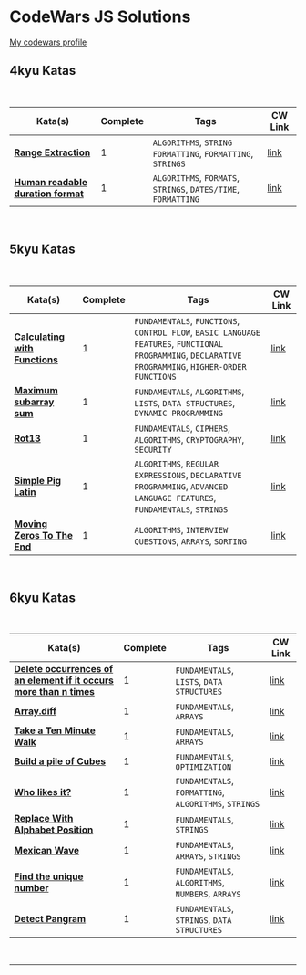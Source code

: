 # CodeWars JS Solutions

[My codewars profile](https://www.codewars.com/users/slhr174)


## 4kyu Katas

<br>

| Kata(s) | Complete | Tags | CW Link |
|--|--|--|--|
| [**Range Extraction**](4kyu/Range_Extraction.md)  | 1 | `ALGORITHMS`, `STRING FORMATTING`, `FORMATTING`, `STRINGS` | [link](https://www.codewars.com/kata/51ba717bb08c1cd60f00002f) |
| [**Human readable duration format**](4kyu/Human_readable_duration_format.md)  | 1 | `ALGORITHMS`, `FORMATS`, `STRINGS`, `DATES/TIME`, `FORMATTING` | [link](https://www.codewars.com/kata/52742f58faf5485cae000b9a) |


<br>

## 5kyu Katas

<br>

| Kata(s) | Complete | Tags | CW Link |
|--|--|--|--|
| [**Calculating with Functions**](5kyu/Calculating_with_Functions.md)  | 1 | `FUNDAMENTALS`, `FUNCTIONS`, `CONTROL FLOW`, `BASIC LANGUAGE FEATURES`, `FUNCTIONAL PROGRAMMING`, `DECLARATIVE PROGRAMMING`, `HIGHER-ORDER FUNCTIONS` | [link](https://www.codewars.com/kata/525f3eda17c7cd9f9e000b39) |
| [**Maximum subarray sum**](5kyu/Maximum_subarray_sum.md)  | 1 | `FUNDAMENTALS`, `ALGORITHMS`, `LISTS`, `DATA STRUCTURES`, `DYNAMIC PROGRAMMING` | [link](https://www.codewars.com/kata/54521e9ec8e60bc4de000d6c) |
| [**Rot13**](5kyu/Rot13.md)  | 1 | `FUNDAMENTALS`, `CIPHERS`, `ALGORITHMS`, `CRYPTOGRAPHY`, `SECURITY` | [link](https://www.codewars.com/kata/530e15517bc88ac656000716) |
| [**Simple Pig Latin**](5kyu/Simple_Pig_Latin.md)  | 1 | `ALGORITHMS`, `REGULAR EXPRESSIONS`, `DECLARATIVE PROGRAMMING`, `ADVANCED LANGUAGE FEATURES`, `FUNDAMENTALS`, `STRINGS` | [link](https://www.codewars.com/kata/520b9d2ad5c005041100000f) |
| [**Moving Zeros To The End**](5kyu/Moving_Zeros_To_The_End.md)  | 1 | `ALGORITHMS`, `INTERVIEW QUESTIONS`, `ARRAYS`, `SORTING` | [link](https://www.codewars.com/kata/52597aa56021e91c93000cb0) |

<br>

## 6kyu Katas

<br>

| Kata(s) | Complete | Tags | CW Link |
|--|--|--|--|
| [**Delete occurrences of an element if it occurs more than n times**](6kyu/Delete_occurrences_of_an_element_if_it_occurs_more_than_n_times.md)  | 1 | `FUNDAMENTALS`, `LISTS`, `DATA STRUCTURES` | [link](https://www.codewars.com/kata/554ca54ffa7d91b236000023) |
| [**Array.diff**](6kyu/Array.diff.md)  | 1 | `FUNDAMENTALS`, `ARRAYS` | [link](https://www.codewars.com/kata/523f5d21c841566fde000009) |
| [**Take a Ten Minute Walk**](6kyu/Take_a_Ten_Minute_Walk.md)  | 1 | `FUNDAMENTALS`, `ARRAYS` | [link](https://www.codewars.com/kata/54da539698b8a2ad76000228) |
| [**Build a pile of Cubes**](6kyu/Build_a_pile_of_Cubes.md)  | 1 | `FUNDAMENTALS`, `OPTIMIZATION` | [link](https://www.codewars.com/kata/5592e3bd57b64d00f3000047) |
| [**Who likes it?**](6kyu/Who_likes_it.md)  | 1 | `FUNDAMENTALS`, `FORMATTING`, `ALGORITHMS`, `STRINGS` | [link](https://www.codewars.com/kata/5266876b8f4bf2da9b000362) |
| [**Replace With Alphabet Position**](6kyu/Replace_With_Alphabet_Position.md)  | 1 | `FUNDAMENTALS`, `STRINGS` | [link](https://www.codewars.com/kata/546f922b54af40e1e90001da) |
| [**Mexican Wave**](6kyu/Mexican_Wave.md)  | 1 | `FUNDAMENTALS`, `ARRAYS`, `STRINGS` | [link](https://www.codewars.com/kata/58f5c63f1e26ecda7e000029) |
| [**Find the unique number**](6kyu/Find_the_unique_number.md)  | 1 | `FUNDAMENTALS`, `ALGORITHMS`, `NUMBERS`, `ARRAYS` | [link](https://www.codewars.com/kata/585d7d5adb20cf33cb000235) |
| [**Detect Pangram**](6kyu/Detect_Pangram.md)  | 1 | `FUNDAMENTALS`, `STRINGS`, `DATA STRUCTURES` | [link](https://www.codewars.com/kata/545cedaa9943f7fe7b000048) |

<br>

---

